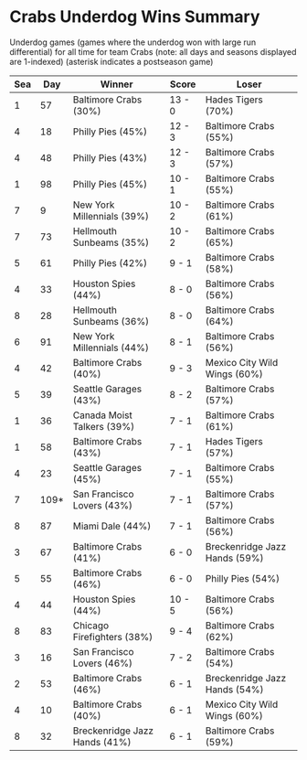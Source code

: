 # Crabs Underdog Wins Summary



Underdog games (games where the underdog won with large run differential) for all time for team Crabs (note: all days and seasons displayed are 1-indexed) (asterisk indicates a postseason game)


| Sea | Day | Winner | Score | Loser | 
| ------ |------ |------ |------ |------ |
| 1 | 57 | Baltimore Crabs (30%) | 13 - 0 | Hades Tigers (70%) | 
| 4 | 18 | Philly Pies (45%) | 12 - 3 | Baltimore Crabs (55%) | 
| 4 | 48 | Philly Pies (43%) | 12 - 3 | Baltimore Crabs (57%) | 
| 1 | 98 | Philly Pies (45%) | 10 - 1 | Baltimore Crabs (55%) | 
| 7 | 9 | New York Millennials (39%) | 10 - 2 | Baltimore Crabs (61%) | 
| 7 | 73 | Hellmouth Sunbeams (35%) | 10 - 2 | Baltimore Crabs (65%) | 
| 5 | 61 | Philly Pies (42%) | 9 - 1 | Baltimore Crabs (58%) | 
| 4 | 33 | Houston Spies (44%) | 8 - 0 | Baltimore Crabs (56%) | 
| 8 | 28 | Hellmouth Sunbeams (36%) | 8 - 0 | Baltimore Crabs (64%) | 
| 6 | 91 | New York Millennials (44%) | 8 - 1 | Baltimore Crabs (56%) | 
| 4 | 42 | Baltimore Crabs (40%) | 9 - 3 | Mexico City Wild Wings (60%) | 
| 5 | 39 | Seattle Garages (43%) | 8 - 2 | Baltimore Crabs (57%) | 
| 1 | 36 | Canada Moist Talkers (39%) | 7 - 1 | Baltimore Crabs (61%) | 
| 1 | 58 | Baltimore Crabs (43%) | 7 - 1 | Hades Tigers (57%) | 
| 4 | 23 | Seattle Garages (45%) | 7 - 1 | Baltimore Crabs (55%) | 
| 7 | 109* | San Francisco Lovers (43%) | 7 - 1 | Baltimore Crabs (57%) | 
| 8 | 87 | Miami Dale (44%) | 7 - 1 | Baltimore Crabs (56%) | 
| 3 | 67 | Baltimore Crabs (41%) | 6 - 0 | Breckenridge Jazz Hands (59%) | 
| 5 | 55 | Baltimore Crabs (46%) | 6 - 0 | Philly Pies (54%) | 
| 4 | 44 | Houston Spies (44%) | 10 - 5 | Baltimore Crabs (56%) | 
| 8 | 83 | Chicago Firefighters (38%) | 9 - 4 | Baltimore Crabs (62%) | 
| 3 | 16 | San Francisco Lovers (46%) | 7 - 2 | Baltimore Crabs (54%) | 
| 2 | 53 | Baltimore Crabs (46%) | 6 - 1 | Breckenridge Jazz Hands (54%) | 
| 4 | 10 | Baltimore Crabs (40%) | 6 - 1 | Mexico City Wild Wings (60%) | 
| 8 | 32 | Breckenridge Jazz Hands (41%) | 6 - 1 | Baltimore Crabs (59%) | 



